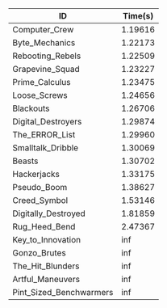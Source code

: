 |ID|Time(s)|
|-|-|
|Computer_Crew|1.19616|
|Byte_Mechanics|1.22173|
|Rebooting_Rebels|1.22509|
|Grapevine_Squad|1.23227|
|Prime_Calculus|1.23475|
|Loose_Screws|1.24656|
|Blackouts|1.26706|
|Digital_Destroyers|1.29874|
|The_ERROR_List|1.29960|
|Smalltalk_Dribble|1.30069|
|Beasts|1.30702|
|Hackerjacks|1.33175|
|Pseudo_Boom|1.38627|
|Creed_Symbol|1.53146|
|Digitally_Destroyed|1.81859|
|Rug_Heed_Bend|2.47367|
|Key_to_Innovation|inf|
|Gonzo_Brutes|inf|
|The_Hit_Blunders|inf|
|Artful_Maneuvers|inf|
|Pint_Sized_Benchwarmers|inf|

